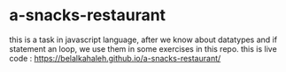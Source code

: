 # a-snacks-restaurant
this is a task in javascript language, after we know about datatypes and if statement an loop, we use them in some exercises in this repo.
this is live code : https://belalkahaleh.github.io/a-snacks-restaurant/
